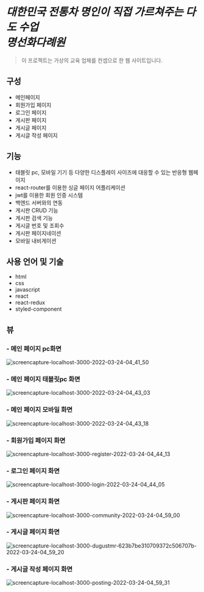 # ___대한민국 전통차 명인이 직접 가르쳐주는 다도 수업 <br /> 명선화다례원___

>이 프로젝트는 가상의 교육 업체를 컨셉으로 한 웹 사이트입니다. 

## 구성
* 메인페이지
* 회원가입 페이지
* 로그인 페이지
* 게시판 페이지
* 게시글 페이지
* 게시글 작성 페이지

## 기능
* 태블릿 pc, 모바일 기기 등 다양한 디스플레이 사이즈에 대응할 수 있는 반응형 웹페이지
* react-router를 이용한 싱글 페이지 어플리케이션
* jwt를 이용한 회원 인증 시스템
* 백엔드 서버와의 연동
* 게시판 CRUD 기능
* 게시판 검색 기능
* 게시글 번호 및 조회수 
* 게시판 페이지네이션
* 모바일 내비게이션

## 사용 언어 및 기술
* html
* css
* javascript
* react
* react-redux
* styled-component

## 뷰
### - 메인 페이지 pc화면 <br />
![screencapture-localhost-3000-2022-03-24-04_41_50](https://user-images.githubusercontent.com/95332775/159847574-0b45023a-b11e-4a25-90a3-4b3143e582ac.jpg)
### - 메인 페이지 태블릿pc 화면  <br />
![screencapture-localhost-3000-2022-03-24-04_43_03](https://user-images.githubusercontent.com/95332775/159847578-b4b9067b-afd5-4905-b471-e934050f781b.jpg)
### - 메인 페이지 모바일 화면  <br />
![screencapture-localhost-3000-2022-03-24-04_43_18](https://user-images.githubusercontent.com/95332775/159847583-1e218747-ec61-431a-a2d6-148ca9339347.jpg)
### - 회원가입 페이지 화면  <br />

![screencapture-localhost-3000-register-2022-03-24-04_44_13](https://user-images.githubusercontent.com/95332775/159847592-020ed031-c8b9-4f79-8964-5de93c97a7aa.png)
### - 로그인 페이지 화면  <br />
![screencapture-localhost-3000-login-2022-03-24-04_44_05](https://user-images.githubusercontent.com/95332775/159847588-f5f9a9eb-f85a-43ae-bebe-3ffbdca68adf.png)

### - 게시판 페이지 화면  <br />
![screencapture-localhost-3000-community-2022-03-24-04_59_00](https://user-images.githubusercontent.com/95332775/159847585-31616c0f-2529-4c5e-8a03-b402b256df05.png)
### - 게시글 페이지 화면  <br />
![screencapture-localhost-3000-dugustmr-623b7be310709372c506707b-2022-03-24-04_59_20](https://user-images.githubusercontent.com/95332775/159847587-4e85766e-f071-4bbe-8321-42f4343b352d.png)
### - 게시글 작성 페이지 화면  <br />

![screencapture-localhost-3000-posting-2022-03-24-04_59_31](https://user-images.githubusercontent.com/95332775/159847590-af68489d-abce-452c-a820-57cb2dcd0814.png)

